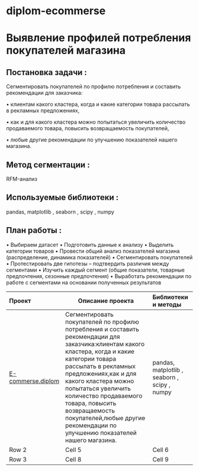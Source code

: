# diplom-ecommerse

# Выявление профилей потребления покупателей магазина
## Постановка задачи :
Сегментировать покупателей по профилю потребления и составить рекомендации для заказчика:

 • клиентам какого кластера, когда и какие категории товара рассылать в рекламных предложениях,

 • как и для какого кластера можно попытаться увеличить количество продаваемого товара, повысить
 возвращаемость покупателей,

 • любые другие рекомендации по улучшению показателей нашего магазина.
 ## Метод сегментации :
 RFM-анализ
 ## Используемые библиотеки :
   pandas, matplotlib , seaborn , scipy , numpy
##  План работы :
  • Выбираем датасет
  • Подготовить данные к анализу
  • Выделить категории товаров
  • Провести общий анализ показателей магазина (распределение, динамика показателей)
  • Сегментировать покупателей
  • Протестировать две гипотезы – подтвердить различия между сегментами
  • Изучить каждый сегмент (общие показатели, товарные предпочтения, сезонные предпочтения)
  • Выработать рекомендации по работе с сегментами на основании полученных результатов
  
| Проект                   | Описание проекта                                    | Библиотеки и методы|
|:--------------------------|-------------------------------------------------   |:-------------------|
|[ E-commerse.diplom](https://github.com/Ladry2010/Yandex_Practicum_projects/tree/E-commerse_diplom)   | Сегментировать покупателей по профилю потребления и составить рекомендации для заказчика:клиентам какого кластера, когда и какие категории товара рассылать в рекламных предложениях,как и для какого кластера можно попытаться увеличить количество продаваемого товара, повысить возвращаемость покупателей,любые другие рекомендации по улучшению показателей нашего магазина.| pandas, matplotlib , seaborn , scipy , numpy  |
| Row 2    | Cell 5   | Cell 6   |
| Row 3    | Cell 8   | Cell 9   |
